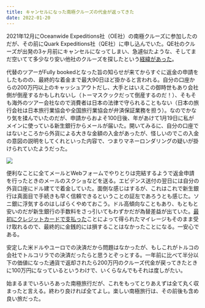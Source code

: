 ```yaml
---
title: キャンセルになった南極クルーズの代金が返ってきた
date: 2022-01-20
---
```


2021年12月にOceanwide Expeditions社（OE社）の南極クルーズに参加したのだが、その前にQuark Expeditions社（QE社）に申し込んでいた。QE社のクルーズが出発の3ヶ月前にキャンセルになってしまい、急遽似たような、そしてまだ空いてて多少なり安い他社のクルーズを探したという[経緯があった](/post/1638944764/)。

代替のツアーがFully bookedとなった旨の知らせが来てからすぐに返金の申請をしたものの、最終的な着金まで最大90日ほど掛かると言われる。自分の口座からの200万円以上のキャッシュアウトだし、大手とはいえこの御時世もあり会社側が倒産するかもしれないし（トーマスクックだって倒産するのだ！）、そもそも海外のツアー会社なので消費者は日本の法律で守られることもない（日本の旅行会社は日本旅行業協会や全国旅行業協会が弁済保証業務を担う）。なのでかなり気を揉んでいたのだが、申請からおよそ100日後、年があけて1月19日に私がメインに使っている新生銀行からメールが届いた。開いてみるに、自分の口座ではないところから外貨による大きな金額の入金があったが、怪しいのでこの入金の意図の説明をしてくれといった内容で、つまりマネーロンダリングの疑いが掛けられていたようだった。

![](https://img.xar.sh/i-H4f8Pr5-X2.png)

便利なことに全てメールとWebフォームでやりとりは完結するようで返金申請を行ったときのメールのスクショなどを送る。エビデンス送付の翌日には自分の外貨口座にドル建てで着金していた。面倒な感じはするが、これはこれで新生銀行は真面目で手続きも早く信頼できるということの証左であろうとも感じた。ソニ銀に浮気するのはしばらくやめておこう。ドル高傾向なこともあり、もともと安いのだが新生銀行の手数料をさっ引いてもわずかだが為替差益が出ていた。[最初にクレジットカードで支払った](/post/1615706385/)ことによって得られたマイレージもそのまま受け取れるので、最終的に金銭的には損することはなかったことになる。一安心である。

安定した米ドルやユーロでの決済だから問題はなかったが、もしこれがトルコの会社でトルコリラでの決済だったらと思うとぞっとする。一年前に比べて半分以下の価値になった通貨で返却されたら200万円のクルーズ代金が戻ってきたときに100万円になっているというわけで、いくらなんでもそれは度しがたい。

始まるまでいろいろあった南極旅行だが、これをもってとりあえずは全て丸く収まったと言える。終わり良ければ全てよし。楽しい南極旅行は、その前後も含め良い旅だった。
